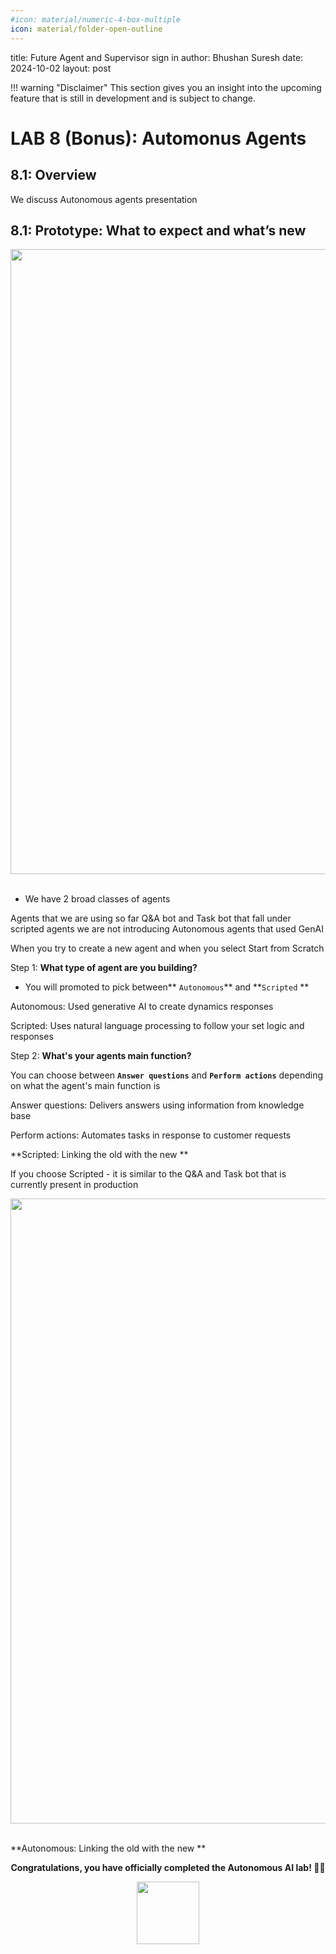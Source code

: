 ```yaml
---
#icon: material/numeric-4-box-multiple
icon: material/folder-open-outline
---
```


title: Future Agent and Supervisor sign in
author: Bhushan Suresh 
date: 2024-10-02
layout: post

<!-- md:option type:warning -->
!!! warning "Disclaimer"
    This section gives you an insight into the upcoming feature that is still in development and is subject to change. 

# LAB 8 (Bonus): Automonus Agents  

## 8.1: Overview

We discuss Autonomous agents presentation 


## 8.1: Prototype: What to expect and what’s new

<img align="middle" src="../images/images/AI/1.gif" width="1000" />  

<br/>
<br/>

- We have 2 broad classes of agents 

Agents that we are using so far Q&A bot and Task bot that fall under scripted agents we are not introducing Autonomous agents that used GenAI 

When you try to create a new agent and when you select Start from Scratch 


Step 1: **What type of agent are you building?**

- You will promoted to pick between** `Autonomous`** and **`Scripted` **

Autonomous: Used generative AI to create dynamics responses 

Scripted: Uses natural language processing to follow your set logic and responses 


Step 2: **What's your agents main function?**

You can choose between **`Answer questions`** and **`Perform actions`** depending on what the agent's main function is 

Answer questions: Delivers answers using information from knowledge base 

Perform actions: Automates tasks in response to customer requests 

**Scripted: Linking the old with the new **

If you choose Scripted - it is similar to the Q&A and Task bot that is currently present in production 

<img align="middle" src="../images/images/AI/2.gif" width="1000" />  

<br/>
<br/>



**Autonomous: Linking the old with the new **

<p style="text-align:center"><strong>Congratulations, you have officially completed the Autonomous AI lab! 🎉🎉 </strong></p>
		
<p style="text-align:center;"><img src="../images/webex-new-logo1.png" width="100"></p>
